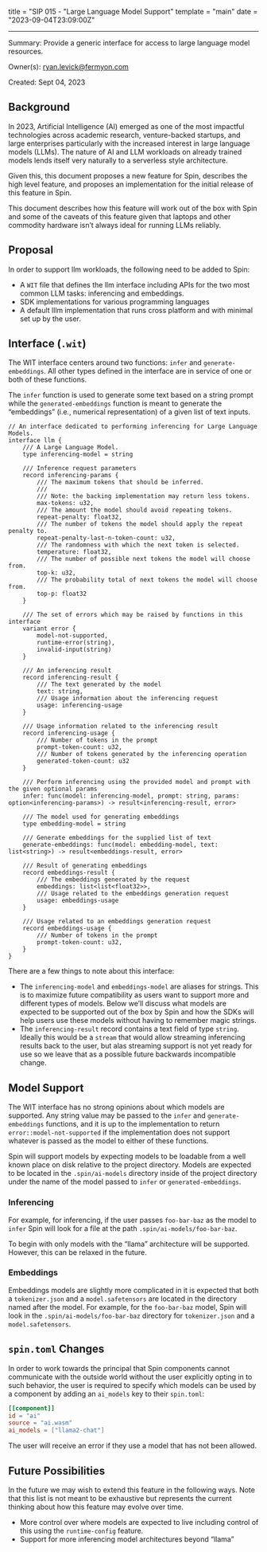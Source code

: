 title = "SIP 015 - "Large Language Model Support"
template = "main"
date = "2023-09-04T23:09:00Z"

---

Summary: Provide a generic interface for access to large language model resources.

Owner(s): ryan.levick@fermyon.com

Created: Sept 04, 2023

## Background

In 2023, Artificial Intelligence (AI) emerged as one of the most impactful technologies across academic research, venture-backed startups, and large enterprises particularly with the increased interest in large language models (LLMs). The nature of AI and LLM workloads on already trained models lends itself very naturally to a serverless style architecture. 

Given this, this document proposes a new feature for Spin, describes the high level feature, and proposes an implementation for the initial release of this feature in Spin.

This document describes how this feature will work out of the box with Spin and some of the caveats of this feature given that laptops and other commodity hardware isn’t always ideal for running LLMs reliably. 

## Proposal

In order to support llm workloads, the following need to be added to Spin:

- A `WIT` file that defines the llm interface including APIs for the two most common LLM tasks: inferencing and embeddings.
- SDK implementations for various programming languages
- A default lllm implementation that runs cross platform and with minimal set up by the user.

## **Interface (`.wit`)**

The WIT interface centers around two functions: `infer` and `generate-embeddings`. All other types defined in the interface are in service of one or both of these functions.

The `infer` function is used to generate some text based on a string prompt while the `generated-embeddings` function is meant to generate the “embeddings” (i.e., numerical representation) of a given list of text inputs.  

```wit
// An interface dedicated to performing inferencing for Large Language Models.
interface llm {
	/// A Large Language Model.
	type inferencing-model = string

	/// Inference request parameters
	record inferencing-params {
		/// The maximum tokens that should be inferred.
		///
		/// Note: the backing implementation may return less tokens.
		max-tokens: u32,
		/// The amount the model should avoid repeating tokens.
		repeat-penalty: float32,
		/// The number of tokens the model should apply the repeat penalty to.
		repeat-penalty-last-n-token-count: u32,
		/// The randomness with which the next token is selected.
		temperature: float32,
		/// The number of possible next tokens the model will choose from.
		top-k: u32,
		/// The probability total of next tokens the model will choose from.
		top-p: float32
	}

	/// The set of errors which may be raised by functions in this interface
	variant error {
		model-not-supported,
		runtime-error(string),
		invalid-input(string)
	}

	/// An inferencing result
	record inferencing-result {
		/// The text generated by the model
		text: string,
		/// Usage information about the inferencing request
		usage: inferencing-usage
	}

	/// Usage information related to the inferencing result
	record inferencing-usage {
		/// Number of tokens in the prompt
		prompt-token-count: u32,
		/// Number of tokens generated by the inferencing operation
		generated-token-count: u32
	}

	/// Perform inferencing using the provided model and prompt with the given optional params
	infer: func(model: inferencing-model, prompt: string, params: option<inferencing-params>) -> result<inferencing-result, error>

	/// The model used for generating embeddings
	type embedding-model = string

	/// Generate embeddings for the supplied list of text
	generate-embeddings: func(model: embedding-model, text: list<string>) -> result<embeddings-result, error>

	/// Result of generating embeddings
	record embeddings-result {
		/// The embeddings generated by the request
		embeddings: list<list<float32>>,
		/// Usage related to the embeddings generation request
		usage: embeddings-usage
	}

	/// Usage related to an embeddings generation request
	record embeddings-usage {
		/// Number of tokens in the prompt
		prompt-token-count: u32,
	}
}
```

There are a few things to note about this interface:

- The `inferencing-model` and `embeddings-model` are aliases for strings. This is to maximize future compatibility as users want to support more and different types of models. Below we’ll discuss what models are expected to be supported out of the box by Spin and how the SDKs will help users use these models without having to remember magic strings.
- The `inferencing-result` record contains a text field of type `string`. Ideally this would be a `stream` that would allow streaming inferencing results back to the user, but alas streaming support is not yet ready for use so we leave that as a possible future backwards incompatible change.

## Model Support

The WIT interface has no strong opinions about which models are supported. Any string value may be passed to the `infer` and `generate-embeddings` functions, and it is up to the implementation to return `error::model-not-supported` if the implementation does not support whatever is passed as the model to either of these functions.

Spin will support models by expecting models to be loadable from a well known place on disk relative to the project directory. Models are expected to be located in the `.spin/ai-models` directory inside of the project directory under the name of the model passed to `infer` or `generated-embeddings`. 

### Inferencing

For example, for inferencing, if the user passes `foo-bar-baz` as the model to `infer` Spin will look for a file at the path `.spin/ai-models/foo-bar-baz`.

To begin with only models with the “llama” architecture will be supported. However, this can be relaxed in the future. 

### Embeddings

Embeddings models are slightly more complicated in it is expected that both a `tokenizer.json` and a `model.safetensors` are located in the directory named after the model. For example, for the `foo-bar-baz` model, Spin will look in the `.spin/ai-models/foo-bar-baz` directory for `tokenizer.json` and a `model.safetensors`.

## `spin.toml` Changes

In order to work towards the principal that Spin components cannot communicate with the outside world without the user explicitly opting in to such behavior, the user is required to specify which models can be used by a component by adding an `ai_models` key to their `spin.toml`:

```toml
[[component]]
id = "ai"
source = "ai.wasm"
ai_models = ["llama2-chat"]
```

The user will receive an error if they use a model that has not been allowed. 

## Future Possibilities

In the future we may wish to extend this feature in the following ways. Note that this list is not meant to be exhaustive but represents the current thinking about how this feature may evolve over time. 

- More control over where models are expected to live including control of this using the `runtime-config` feature.
- Support for more inferencing model architectures beyond “llama”
